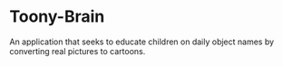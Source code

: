 # Toony-Brain
An application that seeks to educate children on daily object names by converting real pictures to cartoons.
